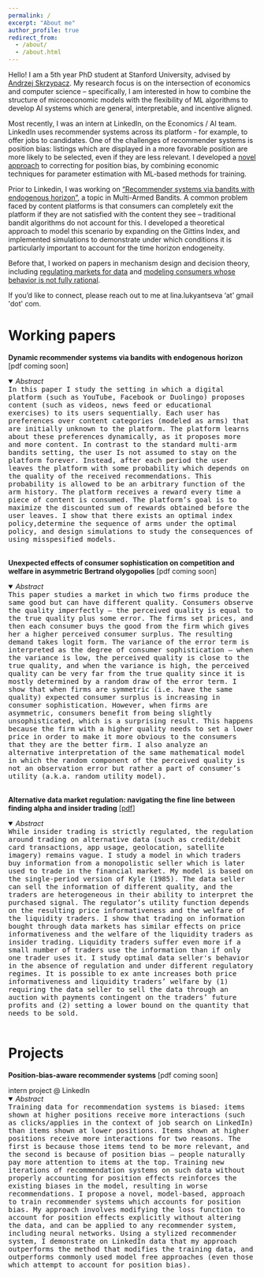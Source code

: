 ```yaml
---
permalink: /
excerpt: "About me"
author_profile: true
redirect_from: 
  - /about/
  - /about.html
---
```


Hello! I am a 5th year PhD student at Stanford University, advised by  [Andrzej Skrzypacz](https://www.gsb.stanford.edu/faculty-research/faculty/andrzej-skrzypacz). 
My research focus is on the intersection of economics and computer science – specifically, I am interested in how to combine the 
structure of microeconomic models with the flexibility of ML algorithms to develop AI systems which are general, 
interpretable, and incentive aligned. 

Most recently, I was an intern at LinkedIn, on the Economics / AI team. LinkedIn uses recommender systems across its platform - 
for example, to offer jobs to candidates. One of the challenges of recommender systems is position bias: listings which are displayed 
in a more favorable position are more likely to be selected, even if they are less relevant. I developed a [novel approach](#position-bias) to correcting 
for position bias, by combining economic techniques for parameter estimation with ML-based methods for training.

Prior to Linkedin, I was working on [“Recommender systems via bandits with endogenous horizon”](#bandits), a topic in Multi-Armed Bandits. 
A common problem faced by content platforms is that consumers can completely exit the platform if they are not satisfied with the content 
they see – traditional bandit algorithms do not account for this. I developed a theoretical approach to model this scenario by expanding 
on the Gittins Index, and implemented simulations to demonstrate under which conditions it is particularly important to account for the time 
horizon endogeneity. 

Before that, I worked on papers in mechanism design and decision theory, including [regulating markets for data](#data) and [modeling consumers
whose behavior is not fully rational](#logit).

If you’d like to connect, please reach out to me at lina.lukyantseva ‘at’ gmail 'dot' com.

<h1 id="Working papers">Working papers</h1>

<p><a name="bandits"><strong>Dynamic recommender systems via bandits with endogenous horizon</strong></a> [pdf coming soon]</p>
<details open>
  <summary><em>Abstract</em></summary>
  <kbd>In this paper I study the setting in which a digital platform (such as YouTube, Facebook or Duolingo) proposes content (such as videos, news feed or educational exercises) to its users sequentially. Each user has preferences over content categories (modeled as arms) that are initially unknown to the platform. The platform learns about these preferences dynamically, as it proposes more and more content. In contrast to the standard multi-arm bandits setting, the user Is not assumed to stay on the platform forever. Instead, after each period the user leaves the platform with some probability which depends on the quality of the received recommendations. This probability is allowed to be an arbitrary function of the arm history. The platform receives a reward every time a piece of content is consumed.
The platform’s goal is to maximize the discounted sum of rewards obtained before the user leaves. I show that there exists an optimal index policy,determine the sequence of arms under the optimal policy, and design simulations to study the consequences of using misspesified models.</kbd>
</details>
<br>
<p><a name="logit"><strong>Unexpected effects of consumer sophistication on competition and welfare in asymmetric Bertrand olygopolies</strong></a> [pdf coming soon]</p>
<details open>
  <summary><em>Abstract</em></summary>
  <kbd>This paper studies a market in which two firms produce the same good but can have different quality. Consumers observe the quality imperfectly —  the perceived quality is equal to the true quality plus some error. The firms set prices, and then each consumer buys the good from the firm which gives her a higher perceived consumer surplus. The resulting demand takes logit form. The variance of the error term is interpreted as the degree of consumer sophistication — when the variance is low, the perceived quality is close to the true quality, and when the variance is high, the perceived quality can be very far from the true quality since it is mostly determined by a random draw of the error term. I show that when firms are symmetric (i.e. have the same quality) expected consumer surplus is increasing in consumer sophistication. However, when firms are asymmetric, consumers benefit from being slightly unsophisticated, which is a surprising result. This happens because the firm with a higher quality needs to set a lower price in order to make it more obvious to the consumers that they are the better firm. 
I also analyze an alternative interpretation of the same mathematical model in which the random component of the perceived quality is not an observation error but rather a part of consumer’s utility (a.k.a. random utility model). </kbd>
</details>
<br>
<p><a name="data"><strong>Alternative data market regulation: navigating the fine line between finding alpha and insider trading</strong></a> [<a href="https://drive.google.com/file/d/1i2MB83rHvmGDL_QjNIN7NnrAt8n_v7tM/view" target="_blank">pdf</a>]</p>
<details open>
  <summary><em>Abstract</em></summary>
  <kbd> While insider trading is strictly regulated, the regulation around trading on alternative data (such as credit/debit card transactions, app usage, geolocation, satellite imagery) remains vague. I study a model in which traders buy information from a monopolistic seller which is later used to trade in the financial market. My model is based on the single-period version of Kyle (1985). The data seller can sell the information of different quality, and the traders are heterogeneous in their ability to interpret the purchased signal. The regulator’s utility function depends on the resulting price informativeness and the welfare of the liquidity traders. I show that trading on information bought through data markets has similar effects on price informativeness and the welfare of the liquidity traders as insider trading. Liquidity traders suffer even more if a small number of traders use the information than if only one trader uses it. I study optimal data seller's behavior in the absence of regulation and under different regulatory regimes. It is possible to ex ante increases both price informativeness and liquidity traders’ welfare by (1)  requiring the data seller to sell the data through an auction with payments contingent on the traders’ future profits and (2) setting a lower bound on the quantity that needs to be sold. </kbd>
</details>
<br>
<h1 id="Projects">Projects</h1>

<p><a name="position-bias"><strong>Position-bias-aware recommender systems</strong></a> [pdf coming soon]</p>
intern project @ LinkedIn
<details open>
  <summary><em>Abstract</em></summary>
  <kbd>Training data for recommendation systems is biased: items shown at higher positions receive more interactions (such as clicks/applies in the context of job search on LinkedIn) than items shown at lower positions. Items shown at higher positions receive more interactions for two reasons. The first is because those items tend to be more relevant, and the second is because of position bias — people naturally pay more attention to items at the top. Training new iterations of recommendation systems on such data without properly accounting for position effects reinforces the existing biases in the model, resulting in worse recommendations.
  I propose a novel, model-based, approach to train recommender systems which accounts for position bias. My approach involves modifying the loss function to account for position effects explicitly without altering the data, and can be applied to any recommender system, including neural networks. Using a stylized recommender system, I demonstrate on LinkedIn data that my approach outperforms the method that modifies the training data, and outperforms commonly used model free approaches (even those which attempt to account for position bias).</kbd>
</details>
